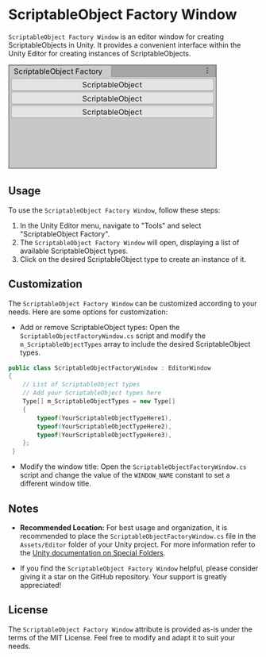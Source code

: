 # ScriptableObject Factory Window

`ScriptableObject Factory Window` is an editor window for creating ScriptableObjects in Unity. It provides a convenient interface within the Unity Editor for creating instances of ScriptableObjects.

![ScriptableObject Factory Window](preview.png)

## Usage

To use the `ScriptableObject Factory Window`, follow these steps:

1. In the Unity Editor menu, navigate to "Tools" and select "ScriptableObject Factory".
2. The `ScriptableObject Factory Window` will open, displaying a list of available ScriptableObject types.
3. Click on the desired ScriptableObject type to create an instance of it.

## Customization

The `ScriptableObject Factory Window` can be customized according to your needs. Here are some options for customization:

- Add or remove ScriptableObject types: Open the `ScriptableObjectFactoryWindow.cs` script and modify the `m_ScriptableObjectTypes` array to include the desired ScriptableObject types.

```csharp
public class ScriptableObjectFactoryWindow : EditorWindow
{
	// List of ScriptableObject types
	// Add your ScriptableObject types here
	Type[] m_ScriptableObjectTypes = new Type[]
	{
		typeof(YourScriptableObjectTypeHere1),
		typeof(YourScriptableObjectTypeHere2),
		typeof(YourScriptableObjectTypeHere3),
	};
 }
```

- Modify the window title: Open the `ScriptableObjectFactoryWindow.cs` script and change the value of the `WINDOW_NAME` constant to set a different window title.

## Notes

- **Recommended Location:** For best usage and organization, it is recommended to place the `ScriptableObjectFactoryWindow.cs` file in the `Assets/Editor` folder of your Unity project. For more information refer to the [Unity documentation on Special Folders](https://docs.unity3d.com/Manual/SpecialFolders.html).

- If you find the `ScriptableObject Factory Window` helpful, please consider giving it a star on the GitHub repository. Your support is greatly appreciated!

## License

The `ScriptableObject Factory Window` attribute is provided as-is under the terms of the MIT License. Feel free to modify and adapt it to suit your needs.
